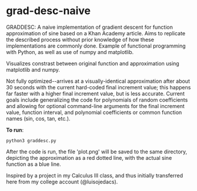# grad-desc-naive

GRADDESC:
A naive implementation of gradient descent for function approximation of sine based on a Khan Academy article. Aims to replicate the described process without prior knowledge of how these implementations are commonly done. Example of functional programming with Python, as well as use of numpy and matplotlib. 

Visualizes constrast between original function and approximation using matplotlib and numpy.

Not fully optimized--arrives at a visually-identical approximation after about 30 seconds with the current hard-coded final increment value; this happens far faster with a higher final increment value, but is less accurate. Current goals include generalizing the code for polynomials of random coefficients and allowing for optional command-line arguments for the final increment value, function interval, and polynomial coefficients or common function names (sin, cos, tan, etc.).

**To run**:
```
python3 graddesc.py
```
After the code is run, the file 'plot.png' will be saved to the same directory, depicting the approximation as a red dotted line, with the actual sine function as a blue line.

Inspired by a project in my Calculus III class, and thus initially transferred here from my college account (@luisojedacs).
